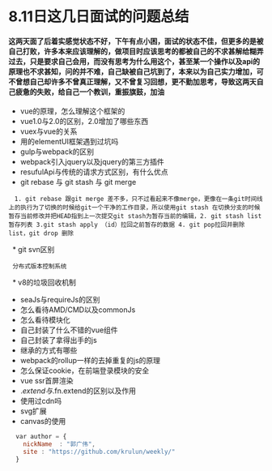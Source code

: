 # 8.11日这几日面试的问题总结

#### 这两天面了后着实感觉状态不好，下午有点小困，面试的状态不佳，但更多的是被自己打败，许多本来应该理解的，做项目时应该思考的都被自己的不求甚解给糊弄过去，只是要求自己会用，而没有思考为什么用这个，甚至某一个操作以及api的原理也不求甚知，问的并不难，自己缺被自己坑到了，本来以为自己实力增加，可不曾想自己却许多不曾真正理解，又不曾复习回想，更不勤加思考，导致这两天自己疲惫的失败，给自己一个教训，重振旗鼓，加油

   * vue的原理，怎么理解这个框架的
   * vue1.0与2.0的区别，2.0增加了哪些东西 
   * vuex与vue的关系
   * 用的elementUI框架遇到过坑吗
   * gulp与webpack的区别
   * webpack引入jquery以及jquery的第三方插件
   * resufulApi与传统的请求方式区别，有什么优点
   * git rebase 与 git stash 与 git merge
   
    `1. git rebase 跟git merge 差不多，只不过看起来不像merge，更像在一条git时间线上的执行为了切换的时候给git一个干净的工作目录，所以使用git stash 在切换分支的时候暂存当前修改并把HEAD指到上一次提交git stash为暂存当前的编辑，2. git stash list 暂存列表 3.git stash apply （id）拉回之前暂存的数据 4. git pop拉回并删除list，git drop 删除`

   * git svn区别

   `分布式版本控制系统`

   * v8的垃圾回收机制
   * seaJs与requireJs的区别
   * 怎么看待AMD/CMD以及commonJs
   * 怎么看待模块化
   * 自己封装了什么不错的vue组件
   * 自己封装了拿得出手的js
   * 继承的方式有哪些
   * webpack的rollup一样的去掉重复的js的原理
   * 怎么保证cookie，在前端登录模块的安全
   * vue ssr首屏渲染
   * $.extend与$.fn.extend的区别以及作用
   * 使用过cdn吗
   * svg扩展
   * canvas的使用
```javascript
  var author = {
    nickName  : "郭广伟",
    site : "https://github.com/krulun/weekly/"
  }
```
 
